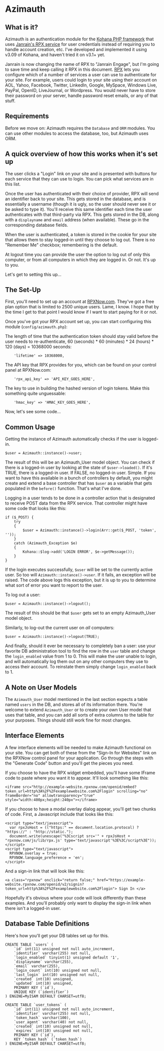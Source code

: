 # Azimauth


## What is it?

Azimauth is an authentication module for the [Kohana PHP framework](http://kohanaframework.org/) that uses [Janrain's RPX service](https://rpxnow.com/) for user credentials instead of requiring you to handle account creation, etc. I've developed and implemented it using v3.09 of Kohana, and haven't tried it on v3.1+ yet.

Janrain is now changing the name of RPX to "Janrain Engage", but I'm going to save time and keep calling it RPX in this document. [RPX](https://rpxnow.com/) lets you configure which of a number of services a user can use to authenticate for your site. For example, users could login to your site using their account on AOL, Yahoo, Facebook, Twitter, LinkedIn, Google, MySpace, Windows Live, PayPal, OpenID, LiveJournal, or Wordpress. You would never have to store their password on your server, handle password reset emails, or any of that stuff.

## Requirements

Before we move on: Azimauth requires the `Database` and `ORM` modules. You can use other modules to access the database, too, but Azimauth uses ORM.

## A quick overview of how this works when it's set up

The user clicks a "Login" link on your site and is presented with buttons for each service that they can use to login. You can pick what services are in this list.

Once the user has authenticated with their choice of provider, RPX will send an identifier back to your site. This gets stored in the database, and is essentially a username (though it is ugly, so the user should never see it or be asked to type it). You'll receive this same identifier each time the user authenticates with that third-party via RPX. This gets stored in the DB, along with a `displayname` and `email` address (when available). These go in the corresponding database fields.

When the user is authenticated, a token is stored in the cookie for your site that allows them to stay logged-in until they choose to log out. There is no "Remember Me" checkbox; remembering is the default.

At logout time you can provide the user the option to log out of only this computer, or from all computers in which they are logged in. Or not. It's up to you.

Let's get to setting this up...

## The Set-Up

First, you'll need to set up an account at [RPXNow.com](https://rpxnow.com/). They've got a free plan option that is limited to 2500 unique users. Lame, I know. I hope that by the time I get to that point I would know if I want to start paying for it or not.

Once you've got your RPX account set up, you can start configuring this module (`config/azimauth.php`):

The length of time that the authentication token should stay valid before the user needs to re-authenticate, 60 (seconds) * 60 (minutes) * 24 (hours) * 120 (days) = 10368000 seconds:

        'lifetime' => 10368000,

The API key that RPX provides for you, which can be found on your control panel at RPXNow.com:    	

        'rpx_api_key' => 'API_KEY_GOES_HERE',
    	    	
The key to use in building the hashed version of login tokens. Make this something quite unguessable:

        'hmac_key' => 'HMAC_KEY_GOES_HERE',

Now, let's see some code...

## Common Usage

Getting the instance of Azimauth automatically checks if the user is logged-in.

    $user = Azimauth::instance()->user;
    
The result of this will be an Azimauth_User model object. You can check if there is a logged-in user by looking at the state of `$user->loaded()`. If it's TRUE, there is a logged-in user. If FALSE, no logged-in user. Simple. If you want to have this available in a bunch of controllers by default, you might create and extend a base controller that has `$user` as a variable that gets populated in the `before()` function. That's what I've done.

Logging in a user tends to be done in a controller action that is designated to receive POST data from the RPX service. That controller might have some code that looks like this:

    if ($_POST)	{
        try
        {
            $user = Azimauth::instance()->login(Arr::get($_POST, 'token', ''));
        }
        catch (Azimauth_Exception $e)
        {
            Kohana::$log->add('LOGIN ERROR', $e->getMessage());
        }
    }

If the login executes successfully, `$user` will be set to the currently active user. So too will `Azimauth::instance()->user`. If it fails, an exception will be raised. The code above logs this exception, but it is up to you to determine what sort of error you want to report to the user.

To log out a user:

    $user = Azimauth::instance()->logout();

The result of this should be that `$user` gets set to an empty Azimauth_User model object.

Similarly, to log-out the current user on *all* computers:

    $user = Azimauth::instance()->logout(TRUE);

And finally, should it ever be necessary to completely ban a user: use your favorite DB administration tool to find the row in the `user` table and change the `login_enabled` value from 1 to 0. This will make the user unable to login, and will automatically log them out on any other computers they use to access their account. To reinstate them simply change `login_enabled` back to 1.

## A Note on User Models

The `Azimauth_User` model mentioned in the last section expects a table named `users` in the DB, and stores all of its information there. You're welcome to extend `Azimauth_User` or to create your own User model that uses that table, and you can add all sorts of extra columns to the table for your purposes. Things should still work fine for most changes.

## Interface Elements

A few interface elements will be needed to make Azimauth functional on your site. You can get both of these from the "Sign-In for Websites" link on the RPXNow control panel for your application. Go through the steps with the "Generate Code" button and you'll get the pieces you need.

If you choose to have the RPX widget embedded, you'll have some IFrame code to paste where you want it to appear. It'll look something like this:

    <iframe src="http://example-website.rpxnow.com/openid/embed?token_url=http%3A%2F%2Fexamplewebsite.com%2Flogin" scrolling="no" frameBorder="no" allowtransparency="true" style="width:400px;height:240px"></iframe>
    
If you choose to have a modal overlay dialog appear, you'll get two chunks of code. First, a Javascript include that looks like this:

    <script type="text/javascript">
      var rpxJsHost = (("https:" == document.location.protocol) ? "https://" : "http://static.");
      document.write(unescape("%3Cscript src='" + rpxJsHost +
    "rpxnow.com/js/lib/rpx.js' type='text/javascript'%3E%3C/script%3E"));
    </script>
    <script type="text/javascript">
      RPXNOW.overlay = true;
      RPXNOW.language_preference = 'en';
    </script>

And a sign-in link that will look like this:

    <a class="rpxnow" onclick="return false;" href="https://example-website.rpxnow.com/openid/v2/signin?token_url=http%3A%2F%2Fexamplewebsite.com%2Flogin"> Sign In </a>

Hopefully it's obvious where your code will look differently than these examples. And you'll probably only want to display the sign-in link when there isn't a logged-in user.

## Database Table Definitions

Here's how you'll get your DB tables set up for this.

    CREATE TABLE `users` (
        `id` int(11) unsigned not null auto_increment,
        `identifier` varchar(255) not null,
        `login_enabled` tinyint(1) unsigned default '1',
        `displayname` varchar(255),
        `email` varchar(255),
        `login_count` int(10) unsigned not null,
        `last_login` int(10) unsigned not null,
        `created` int(10) unsigned,
        `updated` int(10) unsigned,
        PRIMARY KEY (`id`),
        UNIQUE KEY (`identifier`)
    ) ENGINE=MyISAM DEFAULT CHARSET=utf8;

    CREATE TABLE `user_tokens` (
        `id` int(11) unsigned not null auto_increment,
        `identifier` varchar(255) not null,
        `token_hash` varchar(100),
        `user_agent` varchar(40) not null,
        `created` int(10) unsigned not null,
        `expires` int(10) unsigned not null,
        PRIMARY KEY (`id`),
        KEY `token_hash` (`token_hash`)
    ) ENGINE=MyISAM DEFAULT CHARSET=utf8;
